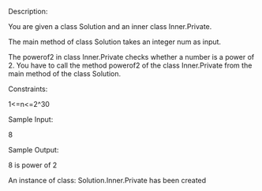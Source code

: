 Description:

You are given a class Solution and an inner class Inner.Private. 

The main method of class Solution takes an integer num as input. 

The powerof2 in class Inner.Private checks whether a number is a power of 2. You have to call the method powerof2 of the class Inner.Private from the main method of the class Solution.

Constraints:

1<=n<=2^30

Sample Input:

8

Sample Output:

8 is power of 2

An instance of class: Solution.Inner.Private has been created
